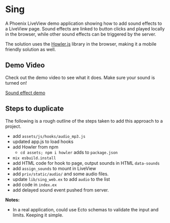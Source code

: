 # Sing

A Phoenix LiveView demo application showing how to add sound effects to a LiveView page. Sound effects are linked to button clicks and played locally in the browser, while other sound effects can be triggered by the server.

The solution uses the [Howler.js](https://www.npmjs.com/package/howler) library in the browser, making it a mobile friendly solution as well.

## Demo Video

Check out the demo video to see what it does. Make sure your sound is turned on!

[Sound effect demo](./phoenix-sound-effect-demo.mp4)

## Steps to duplicate

The following is a rough outline of the steps taken to add this approach to a project.

- add `assets/js/hooks/audio_mp3.js`
- updated app.js to load hooks
- add Howler from npm
  - `cd assets; npm i howler` adds to `package.json`
- `mix esbuild.install`
- add HTML code for hook to page, output sounds in HTML `data-sounds`
- add `assign_sounds` to mount in LiveView
- add `priv/static/audio/` and some audio files.
- update `lib/sing_web.ex` to add `audio` to the list
- add code in `index.ex`
- add delayed sound event pushed from server.


**Notes:**
- In a real application, could use Ecto schemas to validate the input and limits. Keeping it simple.

